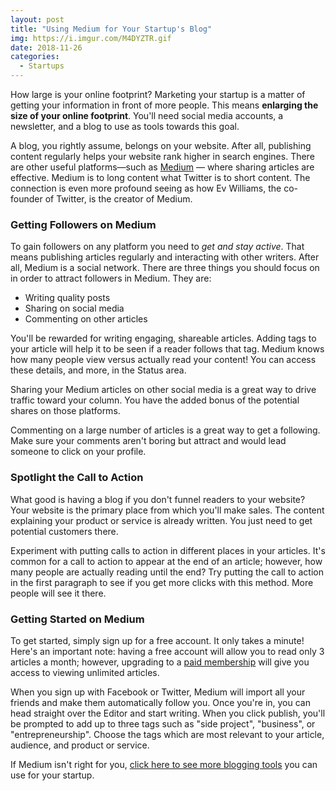 ```yaml
---
layout: post
title: "Using Medium for Your Startup's Blog"
img: https://i.imgur.com/M4DYZTR.gif
date: 2018-11-26
categories: 
  - Startups
---
```


How large is your online footprint? Marketing your startup is a matter of getting your information in front of more people. This means **enlarging the size of your online footprint**. You'll need social media accounts, a newsletter, and a blog to use as tools towards this goal.

A blog, you rightly assume, belongs on your website. After all, publishing content regularly helps your website rank higher in search engines. There are other useful platforms—such as [Medium](https://medium.com/) — where sharing articles are effective. Medium is to long content what Twitter is to short content. The connection is even more profound seeing as how Ev Williams, the co-founder of Twitter, is the creator of Medium.

### Getting Followers on Medium

To gain followers on any platform you need to *get and stay active*. That means publishing articles regularly and interacting with other writers. After all, Medium is a social network. There are three things you should focus on in order to attract followers in Medium. They are:

- Writing quality posts
- Sharing on social media
- Commenting on other articles

You'll be rewarded for writing engaging, shareable articles. Adding tags to your article will help it to be seen if a reader follows that tag. Medium knows how many people view versus actually read your content! You can access these details, and more, in the Status area.

Sharing your Medium articles on other social media is a great way to drive traffic toward your column. You have the added bonus of the potential shares on those platforms.

Commenting on a large number of articles is a great way to get a following. Make sure your comments aren't boring but attract and would lead someone to click on your profile.

### Spotlight the Call to Action

What good is having a blog if you don't funnel readers to your website? Your website is the primary place from which you'll make sales. The content explaining your product or service is already written. You just need to get potential customers there.

Experiment with putting calls to action in different places in your articles. It's common for a call to action to appear at the end of an article; however, how many people are actually reading until the end? Try putting the call to action in the first paragraph to see if you get more clicks with this method. More people will see it there.

### Getting Started on Medium

To get started, simply sign up for a free account. It only takes a minute! Here's an important note: having a free account will allow you to read only 3 articles a month; however, upgrading to a [paid membership](https://medium.com/upgrade) will give you access to viewing unlimited articles.

When you sign up with Facebook or Twitter, Medium will import all your friends and make them automatically follow you. Once you're in, you can head straight over the Editor and start writing. When you click publish, you'll be prompted to add up to three tags such as "side project", "business", or "entrepreneurship". Choose the tags which are most relevant to your article, audience, and product or service.

If Medium isn't right for you, [click here to see more blogging tools](https://learn.draft.dev/posts/blogging-platforms) you can use for your startup.
